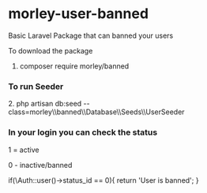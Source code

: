# morley-user-banned
Basic Laravel Package that can banned your users


To download the package
1. composer require morley/banned
<h3>To run Seeder</h3>
2. php artisan db:seed --class=morley\\banned\\Database\\Seeds\\UserSeeder
<h3>In your login you can check the status </h3>
<p>1 = active</p>
<p>0 - inactive/banned</p>

if(\Auth::user()->status_id == 0){
    return 'User is banned';
}

